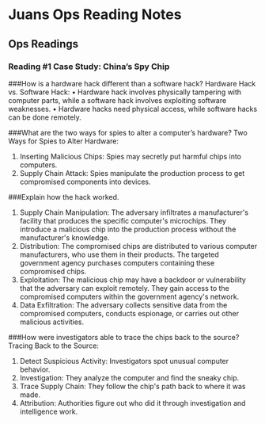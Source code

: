 # Juans Ops Reading Notes

## Ops Readings

### Reading #1 Case Study: China’s Spy Chip

###How is a hardware hack different than a software hack?
Hardware Hack vs. Software Hack:
•	Hardware hack involves physically tampering with computer parts, while a software hack involves exploiting software weaknesses.
•	Hardware hacks need physical access, while software hacks can be done remotely.

###What are the two ways for spies to alter a computer’s hardware?
Two Ways for Spies to Alter Hardware:
1.	Inserting Malicious Chips: Spies may secretly put harmful chips into computers.
2.	Supply Chain Attack: Spies manipulate the production process to get compromised components into devices.

###Explain how the hack worked.
1.	Supply Chain Manipulation: The adversary infiltrates a manufacturer's facility that produces the specific computer's microchips. They introduce a malicious chip into the production process without the manufacturer's knowledge.
2.	Distribution: The compromised chips are distributed to various computer manufacturers, who use them in their products. The targeted government agency purchases computers containing these compromised chips.
3.	Exploitation: The malicious chip may have a backdoor or vulnerability that the adversary can exploit remotely. They gain access to the compromised computers within the government agency's network.
4.	Data Exfiltration: The adversary collects sensitive data from the compromised computers, conducts espionage, or carries out other malicious activities.


###How were investigators able to trace the chips back to the source?
Tracing Back to the Source:
1.	Detect Suspicious Activity: Investigators spot unusual computer behavior.
2.	Investigation: They analyze the computer and find the sneaky chip.
3.	Trace Supply Chain: They follow the chip's path back to where it was made.
4.	Attribution: Authorities figure out who did it through investigation and intelligence work.
